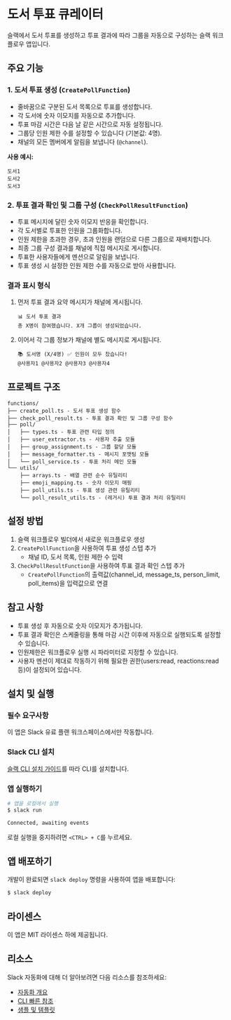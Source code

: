 # 도서 투표 큐레이터

슬랙에서 도서 투표를 생성하고 투표 결과에 따라 그룹을 자동으로 구성하는 슬랙
워크플로우 앱입니다.

## 주요 기능

### 1. 도서 투표 생성 (`CreatePollFunction`)

- 줄바꿈으로 구분된 도서 목록으로 투표를 생성합니다.
- 각 도서에 숫자 이모지를 자동으로 추가합니다.
- 투표 마감 시간은 다음 날 같은 시간으로 자동 설정됩니다.
- 그룹당 인원 제한 수를 설정할 수 있습니다 (기본값: 4명).
- 채널의 모든 멤버에게 알림을 보냅니다 (`@channel`).

**사용 예시:**

```
도서1
도서2
도서3
```

### 2. 투표 결과 확인 및 그룹 구성 (`CheckPollResultFunction`)

- 투표 메시지에 달린 숫자 이모지 반응을 확인합니다.
- 각 도서별로 투표한 인원을 그룹화합니다.
- 인원 제한을 초과한 경우, 초과 인원을 랜덤으로 다른 그룹으로 재배치합니다.
- 최종 그룹 구성 결과를 채널에 직접 메시지로 게시합니다.
- 투표한 사용자들에게 멘션으로 알림을 보냅니다.
- 투표 생성 시 설정한 인원 제한 수를 자동으로 받아 사용합니다.

### 결과 표시 형식

1. 먼저 투표 결과 요약 메시지가 채널에 게시됩니다.

   ```
   📊 도서 투표 결과
   총 X명이 참여했습니다. X개 그룹이 생성되었습니다.
   ```

2. 이어서 각 그룹 정보가 채널에 별도 메시지로 게시됩니다.
   ```
   📚 도서명 (X/4명) ✅ 인원이 모두 찼습니다!
   @사용자1 @사용자2 @사용자3 @사용자4
   ```

## 프로젝트 구조

```
functions/
├── create_poll.ts - 도서 투표 생성 함수
├── check_poll_result.ts - 투표 결과 확인 및 그룹 구성 함수
├── poll/
│   ├── types.ts - 투표 관련 타입 정의
│   ├── user_extractor.ts - 사용자 추출 모듈
│   ├── group_assignment.ts - 그룹 할당 모듈
│   ├── message_formatter.ts - 메시지 포맷팅 모듈
│   └── poll_service.ts - 투표 처리 메인 모듈
└── utils/
    ├── arrays.ts - 배열 관련 순수 유틸리티
    ├── emoji_mapping.ts - 숫자 이모지 매핑
    ├── poll_utils.ts - 투표 생성 관련 유틸리티
    └── poll_result_utils.ts - (레거시) 투표 결과 처리 유틸리티
```

## 설정 방법

1. 슬랙 워크플로우 빌더에서 새로운 워크플로우 생성
2. `CreatePollFunction`을 사용하여 투표 생성 스텝 추가
   - 채널 ID, 도서 목록, 인원 제한 수 입력
3. `CheckPollResultFunction`을 사용하여 투표 결과 확인 스텝 추가
   - `CreatePollFunction`의 출력값(channel_id, message_ts, person_limit,
     poll_items)을 입력값으로 연결

## 참고 사항

- 투표 생성 후 자동으로 숫자 이모지가 추가됩니다.
- 투표 결과 확인은 스케줄링을 통해 마감 시간 이후에 자동으로 실행되도록 설정할
  수 있습니다.
- 인원제한은 워크플로우 실행 시 파라미터로 지정할 수 있습니다.
- 사용자 멘션이 제대로 작동하기 위해 필요한 권한(users:read, reactions:read
  등)이 설정되어 있습니다.

## 설치 및 실행

### 필수 요구사항

이 앱은 Slack 유료 플랜 워크스페이스에서만 작동합니다.

### Slack CLI 설치

[슬랙 CLI 설치 가이드](https://api.slack.com/automation/quickstart)를 따라 CLI를
설치합니다.

### 앱 실행하기

```zsh
# 앱을 로컬에서 실행
$ slack run

Connected, awaiting events
```

로컬 실행을 중지하려면 `<CTRL> + C`를 누르세요.

## 앱 배포하기

개발이 완료되면 `slack deploy` 명령을 사용하여 앱을 배포합니다:

```zsh
$ slack deploy
```

## 라이센스

이 앱은 MIT 라이센스 하에 제공됩니다.

## 리소스

Slack 자동화에 대해 더 알아보려면 다음 리소스를 참조하세요:

- [자동화 개요](https://api.slack.com/automation)
- [CLI 빠른 참조](https://api.slack.com/automation/cli/quick-reference)
- [샘플 및 템플릿](https://api.slack.com/automation/samples)
